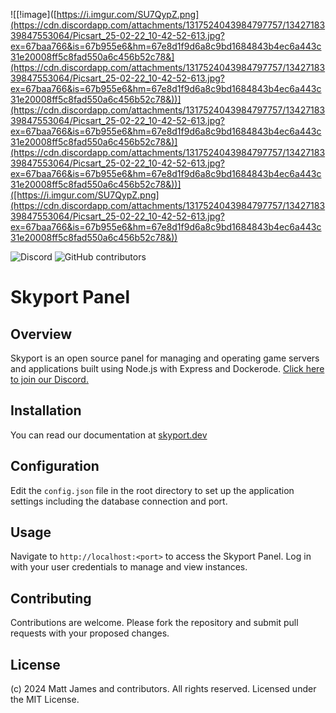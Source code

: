 ![\[!image\]([https://i.imgur.com/SU7QypZ.png](https://cdn.discordapp.com/attachments/1317524043984797757/1342718339847553064/Picsart_25-02-22_10-42-52-613.jpg?ex=67baa766&is=67b955e6&hm=67e8d1f9d6a8c9bd1684843b4ec6a443c31e20008ff5c8fad550a6c456b52c78&](https://cdn.discordapp.com/attachments/1317524043984797757/1342718339847553064/Picsart_25-02-22_10-42-52-613.jpg?ex=67baa766&is=67b955e6&hm=67e8d1f9d6a8c9bd1684843b4ec6a443c31e20008ff5c8fad550a6c456b52c78&))](https://cdn.discordapp.com/attachments/1317524043984797757/1342718339847553064/Picsart_25-02-22_10-42-52-613.jpg?ex=67baa766&is=67b955e6&hm=67e8d1f9d6a8c9bd1684843b4ec6a443c31e20008ff5c8fad550a6c456b52c78&)](https://cdn.discordapp.com/attachments/1317524043984797757/1342718339847553064/Picsart_25-02-22_10-42-52-613.jpg?ex=67baa766&is=67b955e6&hm=67e8d1f9d6a8c9bd1684843b4ec6a443c31e20008ff5c8fad550a6c456b52c78&))]([https://i.imgur.com/SU7QypZ.png](https://cdn.discordapp.com/attachments/1317524043984797757/1342718339847553064/Picsart_25-02-22_10-42-52-613.jpg?ex=67baa766&is=67b955e6&hm=67e8d1f9d6a8c9bd1684843b4ec6a443c31e20008ff5c8fad550a6c456b52c78&))

![Discord](https://img.shields.io/discord/1253782902618194011?label=Discord&logo=Discord&logoColor=white&style=for-the-badge)
![GitHub contributors](https://img.shields.io/github/contributors/skyportlabs/panel?style=for-the-badge)

# Skyport Panel

## Overview
Skyport is an open source panel for managing and operating game servers and applications built using Node.js with Express and Dockerode. [Click here to join our Discord.](https://skyport.privt.xyz/)

## Installation
You can read our documentation at [skyport.dev](https://skyport.dev)

## Configuration
Edit the `config.json` file in the root directory to set up the application settings including the database connection and port.

## Usage
Navigate to `http://localhost:<port>` to access the Skyport Panel. Log in with your user credentials to manage and view instances.

## Contributing
Contributions are welcome. Please fork the repository and submit pull requests with your proposed changes.

## License
(c) 2024 Matt James and contributors. All rights reserved. Licensed under the MIT License.
